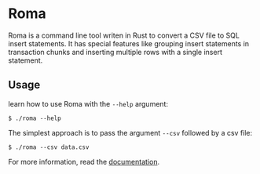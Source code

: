 # Roma

Roma is a command line tool writen in Rust to convert a CSV file to SQL insert statements. It has special features like grouping insert statements in transaction chunks and inserting multiple rows with a single insert statement.

## Usage

learn how to use Roma with the `--help` argument:

    $ ./roma --help

The simplest approach is to pass the argument `--csv` followed by a csv file:

    $ ./roma --csv data.csv

For more information, read the [documentation](https://www.hildeberto.com/roma/).